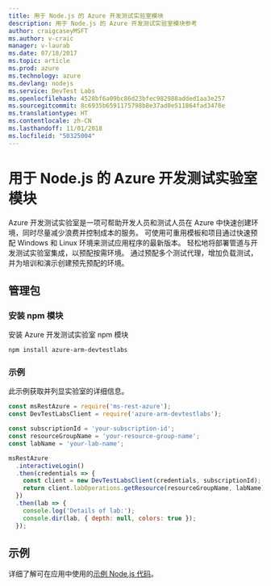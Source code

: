 ```yaml
---
title: 用于 Node.js 的 Azure 开发测试实验室模块
description: 用于 Node.js 的 Azure 开发测试实验室模块参考
author: craigcaseyMSFT
ms.author: v-craic
manager: v-laurab
ms.date: 07/18/2017
ms.topic: article
ms.prod: azure
ms.technology: azure
ms.devlang: nodejs
ms.service: DevTest Labs
ms.openlocfilehash: 4528bf6a09bc86d23bfec982988added1aa3e257
ms.sourcegitcommit: 8c6935b6591175798b8e37ad0e511864fad3478e
ms.translationtype: HT
ms.contentlocale: zh-CN
ms.lasthandoff: 11/01/2018
ms.locfileid: "50325004"
---
```

# <a name="azure-devtest-labs-modules-for-nodejs"></a>用于 Node.js 的 Azure 开发测试实验室模块

Azure 开发测试实验室是一项可帮助开发人员和测试人员在 Azure 中快速创建环境，同时尽量减少浪费并控制成本的服务。 可使用可重用模板和项目通过快速预配 Windows 和 Linux 环境来测试应用程序的最新版本。 轻松地将部署管道与开发测试实验室集成，以预配按需环境。 通过预配多个测试代理，增加负载测试，并为培训和演示创建预先预配的环境。

## <a name="management-package"></a>管理包

### <a name="install-the-npm-module"></a>安装 npm 模块

安装 Azure 开发测试实验室 npm 模块

```bash
npm install azure-arm-devtestlabs
```

### <a name="example"></a>示例

此示例获取并列显实验室的详细信息。

```javascript
const msRestAzure = require('ms-rest-azure');
const DevTestLabsClient = require('azure-arm-devtestlabs');

const subscriptionId = 'your-subscription-id';
const resourceGroupName = 'your-resource-group-name';
const labName = 'your-lab-name';

msRestAzure
  .interactiveLogin()
  .then(credentials => {
    const client = new DevTestLabsClient(credentials, subscriptionId);
    return client.labOperations.getResource(resourceGroupName, labName);
  })
  .then(lab => {
    console.log('Details of lab:');
    console.dir(lab, { depth: null, colors: true });
  });
```

## <a name="samples"></a>示例

详细了解可在应用中使用的[示例 Node.js 代码](https://azure.microsoft.com/resources/samples/?platform=nodejs)。
